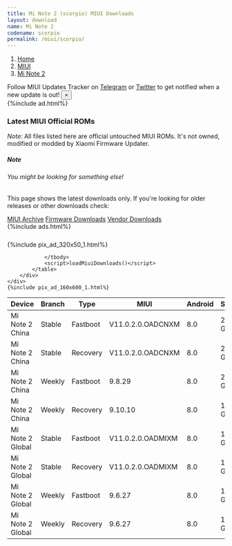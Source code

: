 ```yaml
---
title: Mi Note 2 (scorpio) MIUI Downloads
layout: download
name: Mi Note 2
codename: scorpio
permalink: /miui/scorpio/
---
```

<nav aria-label="breadcrumb">
    <ol class="breadcrumb">
        <li class="breadcrumb-item"><a href="/">Home</a></li>
        <li class="breadcrumb-item"><a href="/miui/">MIUI</a></li>
        <li class="breadcrumb-item active" aria-current="page"><a href="/miui/scorpio/">Mi Note 2</a></li>
    </ol>
</nav>
<div class="alert alert-primary alert-dismissible fade show" role="alert">
    Follow MIUI Updates Tracker on <a href="https://t.me/MIUIUpdatesTracker" class="alert-link">Telegram</a>
     or <a href="https://twitter.com/MiFwUpdater" class="alert-link">Twitter</a> to get notified when a new update is out!
    <button type="button" class="close" data-dismiss="alert" aria-label="Close">
        <span aria-hidden="true">&times;</span>
    </button>
</div>
{%include ad.html%}

### Latest MIUI Official ROMs
*Note*: All files listed here are official untouched MIUI ROMs. It's not owned, modified or modded by Xiaomi Firmware Updater.
<div class="card">
  <div class="card-body">
    <h5 class="card-title">Note</h5>
    <h6 class="card-subtitle mb-2 text-muted">You might be looking for something else!</h6>
    <p class="card-text">This page shows the latest downloads only.
     If you're looking for older releases or other downloads check:</p>
    <a href="/archive/miui/scorpio/" class="card-link">MIUI Archive</a>
    <a href="/firmware/scorpio/" class="card-link">Firmware Downloads</a>
    <a href="/vendor/scorpio/" class="card-link">Vendor Downloads</a>
  </div>
</div>
{%include ads.html%}
<div class="row justify-content-center">
    <div class="col-10">
        <div class="table-responsive-md" style="margin-top: 25px;">
            {%include pix_ad_320x50_1.html%}
            <table id="miui" class="display dt-responsive nowrap compact table table-striped table-hover table-sm">
                <thead class="thead-dark">
                    <tr>
                        <th data-ref="device">Device</th>
                        <th data-ref="branch">Branch</th>
                        <th data-ref="type">Type</th>
                        <th data-ref="miui">MIUI</th>
                        <th data-ref="android">Android</th>
                        <th data-ref="size">Size</th>
                        <th data-ref="size">Date</th>
                        <th data-ref="link">Link</th>
                    </tr>
                </thead>
                <tbody>
                <tr><td>Mi Note 2 China</td><td>Stable</td><td>Fastboot</td><td>V11.0.2.0.OADCNXM</td><td>8.0</td><td>2.1 GB</td><td>2019-12-04</td><td><a href="/miui/scorpio/stable/V11.0.2.0.OADCNXM/">Download</a></td></tr>
<tr><td>Mi Note 2 China</td><td>Stable</td><td>Recovery</td><td>V11.0.2.0.OADCNXM</td><td>8.0</td><td>2.0 GB</td><td>2019-12-04</td><td><a href="/miui/scorpio/stable/V11.0.2.0.OADCNXM/">Download</a></td></tr>
<tr><td>Mi Note 2 China</td><td>Weekly</td><td>Fastboot</td><td>9.8.29</td><td>8.0</td><td>2.1 GB</td><td>2019-08-29</td><td><a href="/miui/scorpio/weekly/9.8.29/">Download</a></td></tr>
<tr><td>Mi Note 2 China</td><td>Weekly</td><td>Recovery</td><td>9.10.10</td><td>8.0</td><td>1.8 GB</td><td>2019-10-10</td><td><a href="/miui/scorpio/weekly/9.10.10/">Download</a></td></tr>
<tr><td>Mi Note 2 Global</td><td>Stable</td><td>Fastboot</td><td>V11.0.2.0.OADMIXM</td><td>8.0</td><td>1.8 GB</td><td>2019-11-13</td><td><a href="/miui/scorpio/stable/V11.0.2.0.OADMIXM/">Download</a></td></tr>
<tr><td>Mi Note 2 Global</td><td>Stable</td><td>Recovery</td><td>V11.0.2.0.OADMIXM</td><td>8.0</td><td>1.7 GB</td><td>2019-11-13</td><td><a href="/miui/scorpio/stable/V11.0.2.0.OADMIXM/">Download</a></td></tr>
<tr><td>Mi Note 2 Global</td><td>Weekly</td><td>Fastboot</td><td>9.6.27</td><td>8.0</td><td>1.8 GB</td><td>2019-06-28</td><td><a href="/miui/scorpio/weekly/9.6.27/">Download</a></td></tr>
<tr><td>Mi Note 2 Global</td><td>Weekly</td><td>Recovery</td><td>9.6.27</td><td>8.0</td><td>1.7 GB</td><td>2019-06-28</td><td><a href="/miui/scorpio/weekly/9.6.27/">Download</a></td></tr>

                </tbody>
                <script>loadMiuiDownloads()</script>
            </table>
        </div>
    </div>
    {%include pix_ad_160x600_1.html%}
</div>
